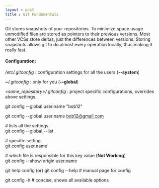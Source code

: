 ```yaml
---
layout : post
title : Git Fundamentals
---
```


Git stores snapshots of your repositories. To minimize space usage unmodified
files are stored as pointers to their previous versions. Most other VCSs store
deltas, just the differences between versions. Storing snapshots allows git to
do almost every operation locally, thus making it really fast.

#### Configuration:
_/etc/.gitconfig_ : configuration settings for all the users (**--system**)

_~/.gitconfig_ : only for you (**--global**)

_<some_repository>/.gitconfig_ : project specific configurations, overrides
above settings.

git config --global user.name "bob12"

git config --global user.name bob12@gmail.com

\# lists all the settings\
git config --global --list

\# specific setting\
git config user.name

\# which file is responsible for this key value (**Not Working**)\
git config --show-origin user.name 

git help config (or) git config --help \# manual page for config

git config -h \# concise, shows all available options

